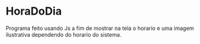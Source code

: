 # HoraDoDia
Programa feito usando Js a fim de mostrar na tela o horario e uma imagem ilustrativa dependendo do horario do sistema.
